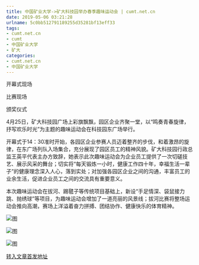```yaml
---
title: 中国矿业大学->矿大科技园举办春季趣味运动会 | cumt.net.cn
date: 2019-05-06 03:21:28
urlname: 5c0bb512791189255d35281bf13eff33
tags: 
- cumt.net.cn
- cumt
- 中国矿业大学
- 矿大
categories:
- cumt.net.cn
- 中国矿业大学
---
```


开幕式现场

比赛现场

颁奖仪式

4月25日，矿大科技园广场上彩旗飘飘，园区企业齐聚一堂，以“鸣奏青春旋律，抒写欢乐时光”为主题的趣味运动会在科技园东广场举行。

开幕式于14：30准时开始，各园区企业参赛人员迈着整齐的步伐，和着激昂的旋律，在东广场列队入场集合，充分展现了园区员工的精神风貌。矿大科技园行政总监王英平代表主办方致辞，她表示此次趣味运动会为企业员工提供了一次切磋技艺、展示风采的舞台；切实将“每天锻炼一小时，健康工作四十年，幸福生活一辈子”的健康理念深入人心，落到实处；对加强各园区企业之间的沟通，丰富员工的业余生活，促进企业员工之间的交流具有重要意义。

本次趣味运动会在拔河、踢毽子等传统项目基础上，新设“手足情深、袋鼠接力跳、抛绣球”等项目，为趣味运动会增加了一道亮丽的风景线；拔河比赛将整场运动会推向高潮，赛场上洋溢着奋力拼搏、团结协作、健康快乐的体育精神。

![图](http://xwzx.cumt.edu.cn/_upload/article/images/c0/c4/e19743d447379b5ed5fb399aabd0/500dde4b-2be6-4598-aa21-a2406fa307cf.png)

![图](http://xwzx.cumt.edu.cn/_upload/article/images/c0/c4/e19743d447379b5ed5fb399aabd0/7555cfb8-6d01-45e0-9ff2-2fd19f17a05f.png)

![图](http://xwzx.cumt.edu.cn/_upload/article/images/c0/c4/e19743d447379b5ed5fb399aabd0/3c3e56d5-3932-4c66-b6d9-4530f8e3c8a3.jpg)

[转入文章首发地址](http://xwzx.cumt.edu.cn/fc/e8/c523a523496/page.htm)